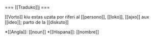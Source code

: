 === [[Traduko]]j ===

[[Vorto]] kiu estas uzata por riferi al [[persono]], [[loko]], [[ajxo]] aux [[ideo]]; parto de la [[diskuto]]

*[[Angla]]: [[noun]]
*[[Hispana]]: [[nombre]]